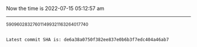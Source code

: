 Now the time is 2022-07-15 05:12:57 am

---

<small>590960283276011499321163264017740</small>

```txt

Latest commit SHA is: de6a38a0750f382ee837e0b6b3f7edc404a46ab7
```
